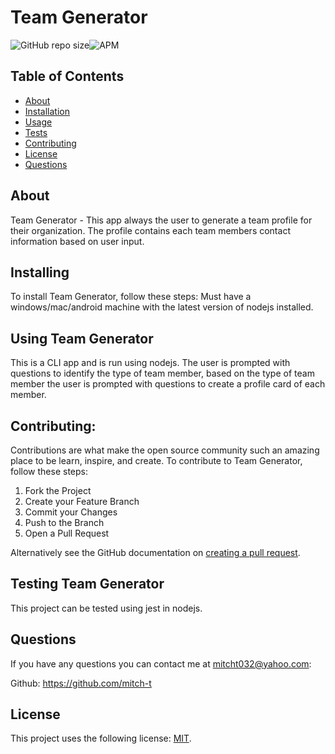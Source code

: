# Team Generator

<!--- These are examples. See https://shields.io for others or to customize this set of shields. You might want to include dependencies, project status and licence info here --->
![GitHub repo size](https://img.shields.io/github/repo-size/mitch-t/TeamGenerator)![APM](https://img.shields.io/apm/l/test?style=for-the-badge)

<!-- TABLE OF CONTENTS -->
## Table of Contents

* [About](#about)
* [Installation](#installation)
* [Usage](#usage)
* [Tests](#tests)
* [Contributing](#contributing)
* [License](#license)
* [Questions](#questions) 

## About 
Team Generator - This app always the user to generate a team profile for their organization. The profile contains each team members contact information based on user input.

## Installing 
To install Team Generator, follow these steps: Must have a windows/mac/android machine with the latest version of nodejs installed.

## Using Team Generator
This is a CLI app and is run using nodejs. The user is prompted with questions to identify the type of team member, based on the type of team member the user is prompted with questions to create a profile card of each member.

## Contributing:

Contributions are what make the open source community such an amazing place to be learn, inspire, and create. 
To contribute to Team Generator, follow these steps:
1. Fork the Project
2. Create your Feature Branch 
3. Commit your Changes 
4. Push to the Branch 
5. Open a Pull Request

Alternatively see the GitHub documentation on [creating a pull request](https://help.github.com/en/github/collaborating-with-issues-and-pull-requests/creating-a-pull-request).


## Testing Team Generator
This project can be tested using jest in nodejs.

## Questions
If you have any questions you can contact me at mitcht032@yahoo.com:

Github: https://github.com/mitch-t

## License
<!--- If you're not sure which open license to use see https://choosealicense.com/--->

This project uses the following license: [MIT](<link>).

